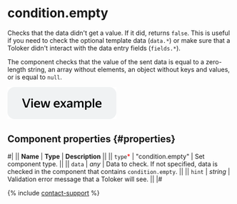 # condition.empty

Checks that the data didn't get a value. If it did, returns `false`. This is useful if you need to check the optional template data (`data.*`) or make sure that a Toloker didn't interact with the data entry fields (`fields.*`).

The component checks that the value of the sent data is equal to a zero-length string, an array without elements, an object without keys and values, or is equal to `null`.

[![View example in the sandbox](../_images/buttons/view-example.svg)](https://ya.cc/t/bpPoA9v93xPPKA)

## Component properties {#properties}

#|
|| **Name** | **Type** | **Description** ||
|| `type`<span style="color: red">\*</span> | "condition.empty" | Set component type. ||
|| `data` | _any_ | Data to check. If not specified, data is checked in the component that contains `condition.empty`. ||
|| `hint` | _string_ | Validation error message that a Toloker will see. ||
|#

{% include [contact-support](../_includes/contact-support.md) %}
